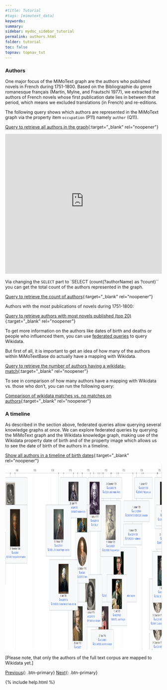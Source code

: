 ```yaml
---
#title: Tutorial
#tags: [mimotext_data]
keywords:
summary:
sidebar: mydoc_sidebar_tutorial
permalink: authors.html
folder: tutorial
toc: false
topnav: topnav_tut
---
```


### **Authors**

One major focus of the MiMoText graph are the authors who published novels in French during 1751-1800. Based on the Bibliographie du genre romanesque français (Martin, Mylne, and Frautschi 1977), we extracted the authors of French novels whose first publication date lies in between that period, which means we excluded translations (in French) and re-editions.

The following query shows which authors are represented in the MiMoText graph via the property item `occupation` (P11) namely `author` (Q11).

[Query to retrieve all authors in the graph](https://tinyurl.com/2dnvyfbw){:target="_blank" rel="noopener"}

<p><iframe  style="width:100%;max-width:100%;height:450px" frameborder="0" allowfullscreen src="https://query.mimotext.uni-trier.de/#%23%20Query%20to%20retrieve%20all%20authors%20in%20the%20graph%0Aprefix%20wd%3A%3Chttp%3A%2F%2Fdata.mimotext.uni-trier.de%2Fentity%2F%3E%0Aprefix%20wdt%3A%3Chttp%3A%2F%2Fdata.mimotext.uni-trier.de%2Fprop%2Fdirect%2F%3E%20%0ASELECT%20DISTINCT%20%3Fauthor%20%3FauthorName%0AWHERE%20%7B%0A%20%20%20%3Fauthor%20wdt%3AP11%20wd%3AQ11%20.%20%23%20item%20has%20property%20%22occupation%22%28P11%29%20namely%20%22author%22%28Q11%29.%0A%20%20%20%3Fauthor%20rdfs%3Alabel%20%3FauthorName%20.%20%23%20get%20author%20label%20%28not%20only%20Link%20to%20author%29%0A%20%20%20FILTER%28LANG%28%3FauthorName%29%20%3D%20%22en%22%29%20%23%20other%20options%3A%20%22fr%22%2C%20%22de%22.%20Filter%20is%20needed%20as%20there%20is%20more%20than%20one%20label%20%28language%20dependent%29%0A%7D" referrerpolicy="origin" sandbox="allow-scripts allow-same-origin allow-popups allow-forms"></iframe>
                </p>


Via changing the `SELECT` part to `SELECT (count(?authorName) as ?count)`` you can get the total count of the authors represented in the graph.

[Query to retrieve the count of authors](https://tinyurl.com/2dg84acv){:target="_blank" rel="noopener"}

Authors with the most publications of novels during 1751-1800:

[Query to retrieve authors with most novels published (top 20)](https://tinyurl.com/2dc44bf3){:target="_blank" rel="noopener"}

To get more information on the authors like dates of birth and deaths or people who influenced them, you can use [federated queries](./federated.html) to query Wikidata.

But first of all, it is important to get an idea of how many of the authors within MiMoTextBase do actually have a mapping with Wikidata.

[Query to retrieve the number of authors having a wikidata-match](https://tinyurl.com/22qg7h5l){:target="_blank" rel="noopener"}

To see in comparison of how many authors have a mapping with Wikidata vs. those who don’t, you can run the following query:

[Comparison of wikidata matches vs. no matches on authors](https://tinyurl.com/2yoduuws){:target="_blank" rel="noopener"}

### **A timeline**

As described in the section above, federated queries allow querying several knowledge graphs at once. We can explore federated queries by querying the MiMoText graph and the Wikidata knowledge graph, making use of the Wikidata property date of birth and of the property image which allows us to see the date of birth of the authors in a timeline.

[Show all authors in a timeline of birth dates](https://tinyurl.com/28x5ajjy){:target="_blank" rel="noopener"}
<img src="images/timeline_authors.PNG" alt="timeline" height="600" width="800"/>

[Please note, that only the authors of the full text corpus are mapped to Wikidata yet.]

[Previous](./federated.html){: .btn-primary} [Next](./novels.html){: .btn-primary}

{% include help.html %}

